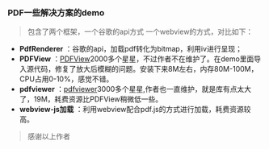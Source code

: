 ### PDF一些解决方案的demo


> 包含了两个框架，一个谷歌的api方式  一个webview的方式，对比如下：
>
 
- **PdfRenderer** ：谷歌的api，加载pdf转化为bitmap，利用iv进行呈现；
- **PDFView** ：[PDFView](https://github.com/JoanZapata/android-pdfview)2000多个星星，不过作者不在维护了。在demo里面导入源代码，修复了放大后模糊的问题。安装下来8M左右，内存80M-100M，CPU占用0-10%，感觉不错。
- **pdfviewer** ：[pdfviewer](https://github.com/barteksc/AndroidPdfViewer)3000多个星星,作者也一直维护，就是库有点太大了，19M，耗费资源比PDFView稍微低一些。
- **webview-js加载** ：利用webview配合pdf.js的方式进行加载，耗费资源较高。

> 感谢以上作者
